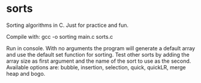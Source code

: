 # sorts
Sorting algorithms in C. Just for practice and fun.

Compile with: gcc -o sorting main.c sorts.c

Run in console. With no arguments the program will generate a default array
and use the default set function for sorting. Test other sorts by adding the
array size as first argument and the name of the sort to use as the second.
Available options are: bubble, insertion, selection, quick, quickLR, merge
heap and bogo.
